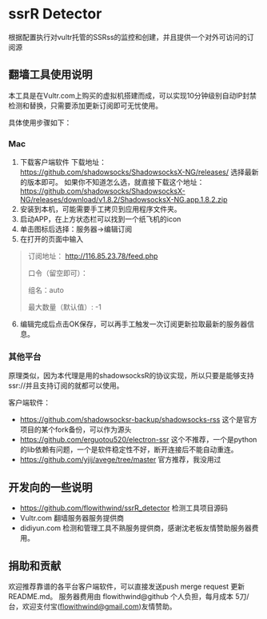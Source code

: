 # ssrR Detector 
根据配置执行对vultr托管的SSRss的监控和创建，并且提供一个对外可访问的订阅源

## 翻墙工具使用说明
本工具是在Vultr.com上购买的虚拟机搭建而成，可以实现10分钟级别自动IP封禁检测和替换，只需要添加更新订阅即可无忧使用。

具体使用步骤如下：
### Mac
1. 下载客户端软件
下载地址：https://github.com/shadowsocks/ShadowsocksX-NG/releases/  选择最新的版本即可。
如果你不知道怎么选，就直接下载这个地址：https://github.com/shadowsocks/ShadowsocksX-NG/releases/download/v1.8.2/ShadowsocksX-NG.app.1.8.2.zip
2. 安装到本机，可能需要手工拷贝到应用程序文件夹。
3. 启动APP，在上方状态栏可以找到一个纸飞机的icon 
4. 单击图标后选择：服务器->编辑订阅
5. 在打开的页面中输入
> 订阅地址： http://116.85.23.78/feed.php
> 
> 口令（留空即可）：
> 
> 组名：auto
> 
> 最大数量（默认值）: -1
> 
6. 编辑完成后点击OK保存，可以再手工触发一次订阅更新拉取最新的服务器信息。

### 其他平台
原理类似，因为本代理是用的shadowsocksR的协议实现，所以只要是能够支持ssr://并且支持订阅的就都可以使用。

客户端软件：
* https://github.com/shadowsocksr-backup/shadowsocks-rss  这个是官方项目的某个fork备份，可以作为源头
* https://github.com/erguotou520/electron-ssr   这个不推荐，一个是python的lib依赖有问题，一个是软件稳定性不好，断开连接后不能自动重连。
* https://github.com/yjij/avege/tree/master  官方推荐，我没用过

## 开发向的一些说明
* https://github.com/flowithwind/ssrR_detector  检测工具项目源码
* Vultr.com   翻墙服务器服务提供商
* didiyun.com    检测和管理工具不熟服务提供商，感谢沈老板友情赞助服务器费用。

## 捐助和贡献
欢迎推荐靠谱的各平台客户端软件，可以直接发送push merge request 更新README.md。
服务器费用由 flowithwind@github 个人负担，每月成本 5刀/台，欢迎支付宝(flowithwind@gmail.com)友情赞助。
